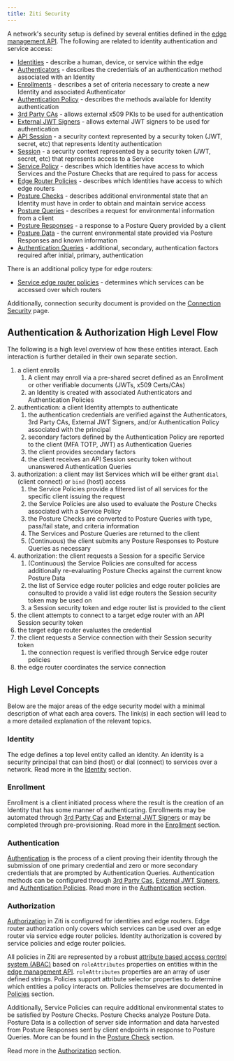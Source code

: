 ```yaml
---
title: Ziti Security
---
```


A network's security setup is defined by several entities defined in the [edge management API](/docs/reference/developer/api#edge-management-api). The following
are related to identity authentication and service access:

- [Identities](#identity) - describe a human, device, or service within the edge
- [Authenticators](./authentication/auth.md#authenticators) - describes the credentials of an authentication method associated with an Identity
- [Enrollments](./enrollment.md) - describes a set of criteria necessary to create a new Identity and associated Authenticator
- [Authentication Policy](./authentication/30-authentication-policies.md) - describes the methods available for Identity authentication
- [3rd Party CAs](./authentication/10-third-party-cas.md) - allows external x509 PKIs to be used for authentication
- [External JWT Signers](./authentication/50-external-jwt-signers.md) - allows external JWT signers to be used for authentication
- [API Session](./sessions.md) - a security context represented by a security token (JWT, secret, etc) that represents
  Identity authentication
- [Session](./sessions.md) - a security context represented by a security token (JWT, secret, etc) that represents access
  to a Service
- [Service Policy](./authorization/policies/overview.mdx) - describes which Identities have access to which Services and the Posture Checks that are required to
  pass for access
- [Edge Router Policies](./authorization/policies/overview.mdx)  - describes which Identities have access to which edge routers
- [Posture Checks](./authorization/posture-checks.md) - describes additional environmental state that an Identity must have in order to obtain and maintain
  service access
- [Posture Queries](./authorization/posture-checks.md#posture-data) - describes a request for environmental information from a client
- [Posture Responses](./authorization/posture-checks.md#posture-data) - a response to a Posture Query provided by a client
- [Posture Data](./authorization/posture-checks.md#posture-data) - the current environmental state provided via Posture Responses and known information
- [Authentication Queries](./sessions.md#authentication-queries) - additional, secondary, authentication factors required after initial, primary, authentication

There is an additional policy type for edge routers:

- [Service edge router policies](./authorization/policies/overview.mdx) - determines which services can be accessed over which routers

Additionally, connection security document is provided on the [Connection Security](connection-security.md) page. 

## Authentication & Authorization High Level Flow

The following is a high level overview of how these entities interact. Each interaction is further detailed in their
own separate section.

1. a client enrolls
   1. A client may enroll via a pre-shared secret defined as an Enrollment or other verifiable documents (JWTs, x509
        Certs/CAs)
   2. an Identity is created with associated Authenticators and Authentication Policies
2. authentication: a client Identity attempts to authenticate
    1. the authentication credentials are verified against the Authenticators, 3rd Party CAs, External JWT Signers,
       and/or Authentication Policy associated with the principal
    2. secondary factors defined by the Authentication Policy are reported to the client (MFA TOTP, JWT) as Authentication Queries
    3. the client provides secondary factors
    4. the client receives an API Session security token without unanswered Authentication Queries
3. authorization: a client may list Services which will be either grant `dial` (client connect) or `bind` (host) access
    1. the Service Policies provide a filtered list of all services for the specific client issuing the request
    2. the Service Policies are also used to evaluate the Posture Checks associated with a Service Policy
    3. the Posture Checks are converted to Posture Queries with type, pass/fail state, and criteria information
    4. The Services and Posture Queries are returned to the client 
    5. (Continuous) the client submits any Posture Responses to Posture Queries as necessary
4. authorization: the client requests a Session for a specific Service
    1. (Continuous) the Service Policies are consulted for access additionally re-evaluating Posture Checks against the
       current know Posture Data
    2. the list of Service edge router policies and edge router policies are consulted to provide a valid list edge
       routers the Session security token may be used on
    3. a Session security token and edge router list is provided to the client
5. the client attempts to connect to a target edge router with an API Session security token
6. the target edge router evaluates the credential
7. the client requests a Service connection with their Session security token
    1. the connection request is verified through Service edge router policies
8. the edge router coordinates the service connection

## High Level Concepts

Below are the major areas of the edge security model with a minimal description of what each area covers. The link(s)
in each section will lead to a more detailed explanation of the relevant topics.

### Identity

The edge defines a top level entity called an identity. An identity is a security principal that can bind (host) or 
dial (connect) to services over a network. Read more in the [Identity](/learn/core-concepts/identities/overview.mdx) section.

### Enrollment

Enrollment is a client initiated process where the result is the creation of an Identity that has some manner
of authenticating. Enrollments may be automated through [3rd Party Cas](./authentication/10-third-party-cas.md) and 
[External JWT Signers](./authentication/50-external-jwt-signers.md)  or may be completed through pre-provisioning. Read more in the 
[Enrollment](./enrollment.md) section.

### Authentication

[Authentication](./authentication/auth.md) is the process of a client proving their identity through the submission of one primary credential
and zero or more secondary credentials that are prompted by Authentication Queries. Authentication methods can be
configured through [3rd Party Cas](./authentication/10-third-party-cas.md), [External JWT Signers](./authentication/50-external-jwt-signers.md),
and [Authentication Policies](./authentication/30-authentication-policies.md). Read more in the
 [Authentication](./authentication/auth.md) section.

### Authorization

[Authorization](./authorization/auth.md) in Ziti is configured for identities and edge routers. Edge router authorization only covers which
services can be used over an edge router via service edge router policies. Identity authorization is covered by service
policies and edge router policies.

All policies in Ziti are represented by a robust [attribute based access control system (ABAC)](https://en.wikipedia.org/wiki/Attribute-based_access_control) based on `roleAttributes`
properties on entities within the [edge management API](/docs/reference/developer/api/index.md#edge-management-api). `roleAttributes` properties are an array of user defined strings.
Policies support attribute selector properties to determine which entities a policy interacts on. Policies themselves
are documented in [Policies](./authorization/policies/overview.mdx) section.

Additionally, Service Policies can require additional environmental states to be satisfied by Posture Checks.
Posture Checks analyze Posture Data. Posture Data is a collection of server side information and data harvested from
Posture Responses sent by client endpoints in response to Posture Queries. More can be found in
the [Posture Check](./authorization/posture-checks.md) 
section.

Read more in the [Authorization](./authorization/auth.md) section.
